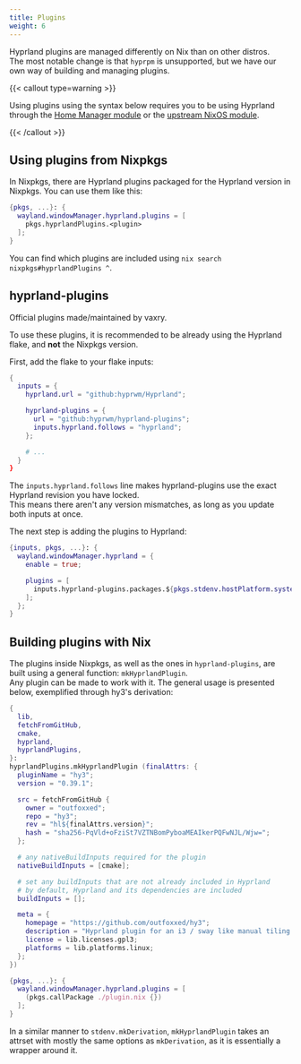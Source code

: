 ```yaml
---
title: Plugins
weight: 6
---
```


Hyprland plugins are managed differently on Nix than on other distros.  
The most notable change is that `hyprpm` is unsupported, but we have our own way of
building and managing plugins.

{{< callout type=warning >}}

Using plugins using the syntax below requires you to be using Hyprland through
the [Home Manager module](../Hyprland-on-Home-Manager) or the
[upstream NixOS module](../Hyprland-on-NixOS#upstream-module).

{{< /callout >}}

## Using plugins from Nixpkgs

In Nixpkgs, there are Hyprland plugins packaged for the Hyprland version in
Nixpkgs. You can use them like this:

```nix {filename="home.nix"}
{pkgs, ...}: {
  wayland.windowManager.hyprland.plugins = [
    pkgs.hyprlandPlugins.<plugin>
  ];
}
```

You can find which plugins are included using
`nix search nixpkgs#hyprlandPlugins ^`.

## hyprland-plugins

Official plugins made/maintained by vaxry.

To use these plugins, it is recommended to be already using the Hyprland
flake, and **not** the Nixpkgs version.

First, add the flake to your flake inputs:

```nix {filename="flake.nix"}
{
  inputs = {
    hyprland.url = "github:hyprwm/Hyprland";

    hyprland-plugins = {
      url = "github:hyprwm/hyprland-plugins";
      inputs.hyprland.follows = "hyprland";
    };

    # ...
  }
}
```

The `inputs.hyprland.follows` line makes hyprland-plugins use the exact Hyprland
revision you have locked.  
This means there aren't any version mismatches, as long as you update both inputs at once.

The next step is adding the plugins to Hyprland:

```nix {filename="home.nix"}
{inputs, pkgs, ...}: {
  wayland.windowManager.hyprland = {
    enable = true;

    plugins = [
      inputs.hyprland-plugins.packages.${pkgs.stdenv.hostPlatform.system}.<plugin>
    ];
  };
}
```

## Building plugins with Nix

The plugins inside Nixpkgs, as well as the ones in `hyprland-plugins`, are built
using a general function: `mkHyprlandPlugin`.  
Any plugin can be made to work with it. The general usage is presented below, exemplified through hy3's
derivation:

```nix {filename="plugin.nix"}
{
  lib,
  fetchFromGitHub,
  cmake,
  hyprland,
  hyprlandPlugins,
}:
hyprlandPlugins.mkHyprlandPlugin (finalAttrs: {
  pluginName = "hy3";
  version = "0.39.1";

  src = fetchFromGitHub {
    owner = "outfoxxed";
    repo = "hy3";
    rev = "hl${finalAttrs.version}";
    hash = "sha256-PqVld+oFziSt7VZTNBomPyboaMEAIkerPQFwNJL/Wjw=";
  };

  # any nativeBuildInputs required for the plugin
  nativeBuildInputs = [cmake];

  # set any buildInputs that are not already included in Hyprland
  # by default, Hyprland and its dependencies are included
  buildInputs = [];

  meta = {
    homepage = "https://github.com/outfoxxed/hy3";
    description = "Hyprland plugin for an i3 / sway like manual tiling layout";
    license = lib.licenses.gpl3;
    platforms = lib.platforms.linux;
  };
})
```

```nix {filename="home.nix"}
{pkgs, ...}: {
  wayland.windowManager.hyprland.plugins = [
    (pkgs.callPackage ./plugin.nix {})
  ];
}
```

In a similar manner to `stdenv.mkDerivation`, `mkHyprlandPlugin` takes an
attrset with mostly the same options as `mkDerivation`, as it is essentially a
wrapper around it.
